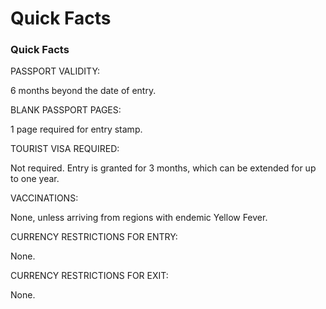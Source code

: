 # Quick Facts

### Quick Facts

PASSPORT VALIDITY:

6 months beyond the date of entry.

BLANK PASSPORT PAGES:

1 page required for entry stamp.

TOURIST VISA REQUIRED:

Not required. Entry is granted for 3 months, which can be extended for up to one year.

VACCINATIONS:

None, unless arriving from regions with endemic Yellow Fever.

CURRENCY RESTRICTIONS FOR ENTRY:

None.

CURRENCY RESTRICTIONS FOR EXIT:

None.